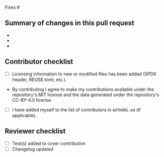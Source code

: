 <!--
SPDX-FileCopyrightText: openmod-tracker contributors

SPDX-License-Identifier: CC0-1.0
-->

Fixes #

## Summary of changes in this pull request

-
-
-

## Contributor checklist

- [ ] Licensing information to new or modified files has been added (SPDX header, REUSE.toml, etc.).
- By contributing I agree to make my contributions available under the repository's MIT license and the data generated under the repository's CC-BY-4.0 license.
- [ ] I have added myself to the list of contributors in `AUTHORS.md` (if applicable).

## Reviewer checklist

- [ ] Test(s) added to cover contribution
- [ ] Changelog updated
